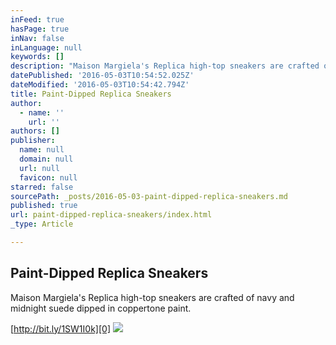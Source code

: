 ```yaml
---
inFeed: true
hasPage: true
inNav: false
inLanguage: null
keywords: []
description: "Maison Margiela's Replica high-top sneakers are crafted of navy and midnight suede dipped in coppertone paint."
datePublished: '2016-05-03T10:54:52.025Z'
dateModified: '2016-05-03T10:54:42.794Z'
title: Paint-Dipped Replica Sneakers
author:
  - name: ''
    url: ''
authors: []
publisher:
  name: null
  domain: null
  url: null
  favicon: null
starred: false
sourcePath: _posts/2016-05-03-paint-dipped-replica-sneakers.md
published: true
url: paint-dipped-replica-sneakers/index.html
_type: Article

---
```

## Paint-Dipped Replica Sneakers

Maison Margiela's Replica high-top sneakers are crafted of navy and midnight suede dipped in coppertone paint.

[http://bit.ly/1SW1I0k][0]
![](https://the-grid-user-content.s3-us-west-2.amazonaws.com/f0013612-bdbc-46ff-a2d6-51044352f39a.jpg)

[0]: http://bit.ly/1SW1I0k